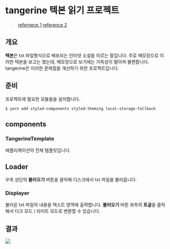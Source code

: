 # tangerine 텍본 읽기 프로젝트
> [refernece 1](https://medium.com/@ilonacodes/front-end-shorts-how-to-read-content-from-the-file-input-in-react-17f49b293909)
> [reference 2](https://www.youtube.com/watch?v=MMivyJS49jU&t=504s)

## 개요
**텍본**은 txt 파일형식으로 배포되는 인터넷 소설을 이르는 말입니다. 주로 메모장으로 이러한 텍본을 보고는 했는데, 메모장으로 보기에는 가독성이 떨어져 불편합니다. tangerine은 이러한 문제점을 개선하기 위한 프로젝트입니다.

## 준비
프로젝트에 필요한 모듈들을 설치합니다.
```
$ yarn add styled-components styled-theming local-storage-fallback
```

## components
### TangerineTemplate
애플리케이션의 전체 템플릿입니다.

## Loader
우측 상단의 **불러오기** 버튼을 클릭해 디스크에서 txt 파일을 불러옵니다.

### Displayer

불러온 txt 파일의 내용을 텍스트 영역에 출력합니다. **불러오기** 버튼 좌측의 **토글**을 클릭해서 다크 모드 / 라이트 모드로 변환할 수 있습니다.

## 결과
![](https://i.imgur.com/rdRZwOU.gif)

